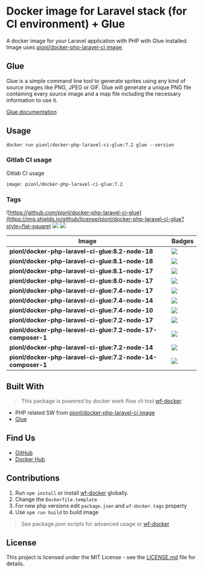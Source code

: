 # Docker image for Laravel stack (for CI environment) + Glue


A docker image for your Laravel application with PHP with Glue installed. Image uses 
[pionl/docker-php-laravel-ci image](https://github.com/pionl/docker-php-laravel-ci).

## Glue

Glue is a simple command line tool to generate sprites using any kind of source images like PNG, JPEG or GIF. Glue will generate a unique PNG file containing every source image and a map file including the necessary information to use it.

[Glue documentation](https://glue.readthedocs.io/en/latest/)

## Usage
```
docker run pionl/docker-php-laravel-ci-glue:7.2 glue --version
```

### Gitlab CI usage

Gitlab CI usage

```shell
image: pionl/docker-php-laravel-ci-glue:7.2
```

### Tags

![https://github.com/pionl/docker-php-laravel-ci-glue](https://img.shields.io/github/license/pionl/docker-php-laravel-ci-glue?style=flat-square)
![](https://img.shields.io/docker/pulls/pionl/docker-php-laravel-ci-glue?style=flat-square) ![](https://img.shields.io/docker/stars/pionl/docker-php-laravel-ci-glue?style=flat-square)

Image | Badges
 --- | ---
**pionl/docker-php-laravel-ci-glue:8.2-node-18** | ![](https://img.shields.io/docker/image-size/pionl/docker-php-laravel-ci-glue/8.2-node-18?style=flat-square)
**pionl/docker-php-laravel-ci-glue:8.1-node-18** | ![](https://img.shields.io/docker/image-size/pionl/docker-php-laravel-ci-glue/8.1-node-18?style=flat-square)
**pionl/docker-php-laravel-ci-glue:8.1-node-17** | ![](https://img.shields.io/docker/image-size/pionl/docker-php-laravel-ci-glue/8.1-node-17?style=flat-square)
**pionl/docker-php-laravel-ci-glue:8.0-node-17** | ![](https://img.shields.io/docker/image-size/pionl/docker-php-laravel-ci-glue/8.0-node-17?style=flat-square)
**pionl/docker-php-laravel-ci-glue:7.4-node-17** | ![](https://img.shields.io/docker/image-size/pionl/docker-php-laravel-ci-glue/7.4-node-17?style=flat-square)
**pionl/docker-php-laravel-ci-glue:7.4-node-14** | ![](https://img.shields.io/docker/image-size/pionl/docker-php-laravel-ci-glue/7.4-node-14?style=flat-square)
**pionl/docker-php-laravel-ci-glue:7.4-node-10** | ![](https://img.shields.io/docker/image-size/pionl/docker-php-laravel-ci-glue/7.4-node-10?style=flat-square)
**pionl/docker-php-laravel-ci-glue:7.2-node-17** | ![](https://img.shields.io/docker/image-size/pionl/docker-php-laravel-ci-glue/7.2-node-17?style=flat-square)
**pionl/docker-php-laravel-ci-glue:7.2-node-17-composer-1** | ![](https://img.shields.io/docker/image-size/pionl/docker-php-laravel-ci-glue/7.2-node-17-composer-1?style=flat-square)
**pionl/docker-php-laravel-ci-glue:7.2-node-14** | ![](https://img.shields.io/docker/image-size/pionl/docker-php-laravel-ci-glue/7.2-node-14?style=flat-square)
**pionl/docker-php-laravel-ci-glue:7.2-node-14-composer-1** | ![](https://img.shields.io/docker/image-size/pionl/docker-php-laravel-ci-glue/7.2-node-14-composer-1?style=flat-square)


## Built With

> This package is powered by docker work flow cli tool [wf-docker](https://github.com/wrk-flow/wf-docker).

* PHP related SW from [pionl/docker-php-laravel-ci image](https://github.com/pionl/docker-php-laravel-ci)
* [Glue](https://glue.readthedocs.io/en/latest/)

## Find Us

* [GitHub](https://github.com/pionl/docker-php-laravel-ci-glue)
* [Docker Hub](https://cloud.docker.com/repository/docker/pionl/docker-php-laravel-ci-glue)

## Contributions

1. Run `npm install` or install [wf-docker](https://github.com/wrk-flow/wf-docker) globally.
2. Change the `Dockerfile.template`
3. For new php versions edit `package.json` and `wf-docker.tags` property
4. Use `npm run build` to build image

> See package.json scripts for advanced usage or [wf-docker](https://github.com/wrk-flow/wf-docker)

## License

This project is licensed under the MIT License - see the [LICENSE.md](LICENSE.md) file for details.
